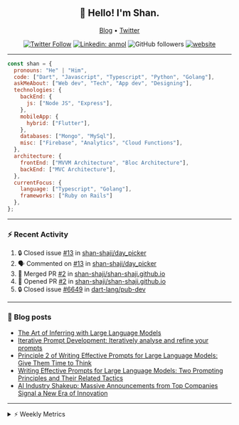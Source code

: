 <h2 align="center">👋 Hello! I'm Shan.</h2>
<p align="center">
  <a href="https://medium.com/feed/@shan-shaji">Blog</a> •
  <a href="https://twitter.com/intent/follow?screen_name=shan__shaji">Twitter</a>
</p>

<p align="center"><a href="https://twitter.com/intent/follow?screen_name=shan__shaji"><img src="https://img.shields.io/twitter/follow/shan__shaji?style=flat" alt="Twitter Follow"></a>
<a href="https://www.linkedin.com/in/shan-shaji/"><img src="https://img.shields.io/badge/shan-shaji?style=flat-square&amp;logo=Linkedin&amp;logoColor=white&amp;link=https://www.linkedin.com/in/shan-shaji/" alt="Linkedin: anmol"></a>
<img src="https://img.shields.io/github/followers/shan-shaji?label=Follow&amp;style=social" alt="GitHub followers">
<a href="http://shan-shaji.github.io/"><img src="https://img.shields.io/badge/Website-46a2f1.svg?&amp;style=flat-square&amp;logo=Google-Chrome&amp;logoColor=white&amp;link=http://shan-shaji.github.io/" alt="website"></a></p>

<hr>

```javascript
const shan = {
  pronouns: "He" | "Him",
  code: ["Dart", "Javascript", "Typescript", "Python", "Golang"],
  askMeAbout: ["Web dev", "Tech", "App dev", "Designing"],
  technologies: {
    backEnd: {
      js: ["Node JS", "Express"],
    },
    mobileApp: {
      hybrid: ["Flutter"],
    },
    databases: ["Mongo", "MySql"],
    misc: ["Firebase", "Analytics", "Cloud Functions"],
  },
  architecture: {
    frontEnd: ["MVVM Architecture", "Bloc Architecture"],
    backEnd: ["MVC Architecture"],
  },
  currentFocus: {
    language: ["Typescript", "Golang"],
    frameworks: ["Ruby on Rails"]
  },
};
```

---

### ⚡ Recent Activity

<!--START_SECTION:activity-->
1. 🔒 Closed issue [#13](https://github.com/shan-shaji/day_picker/issues/13) in [shan-shaji/day_picker](https://github.com/shan-shaji/day_picker)
2. 🗣 Commented on [#13](https://github.com/shan-shaji/day_picker/issues/13) in [shan-shaji/day_picker](https://github.com/shan-shaji/day_picker)
3. 🎉 Merged PR [#2](https://github.com/shan-shaji/shan-shaji.github.io/pull/2) in [shan-shaji/shan-shaji.github.io](https://github.com/shan-shaji/shan-shaji.github.io)
4. 💪 Opened PR [#2](https://github.com/shan-shaji/shan-shaji.github.io/pull/2) in [shan-shaji/shan-shaji.github.io](https://github.com/shan-shaji/shan-shaji.github.io)
5. 🔒 Closed issue [#6649](https://github.com/dart-lang/pub-dev/issues/6649) in [dart-lang/pub-dev](https://github.com/dart-lang/pub-dev)
<!--END_SECTION:activity-->

---

### 📕 Blog posts

<!-- BLOG-POST-LIST:START -->
- [The Art of Inferring with Large Language Models](https://dev.to/arkroot/the-art-of-inferring-with-large-language-models-243m)
- [Iterative Prompt Development: Iteratively analyse and refine your prompts](https://dev.to/arkroot/iterative-prompt-development-iteratively-analyse-and-refine-your-prompts-3ibl)
- [Principle 2 of Writing Effective Prompts for Large Language Models: Give Them Time to Think](https://dev.to/arkroot/principle-2-of-writing-effective-prompts-for-large-language-models-give-them-time-to-think-25j3)
- [Writing Effective Prompts for Large Language Models: Two Prompting Principles and Their Related Tactics](https://dev.to/arkroot/writing-effective-prompts-for-large-language-models-two-prompting-principles-and-their-related-tactics-151a)
- [AI Industry Shakeup: Massive Announcements from Top Companies Signal a New Era of Innovation](https://dev.to/shanshaji/ai-industry-shakeup-massive-announcements-from-top-companies-signal-a-new-era-of-innovation-pj7)
<!-- BLOG-POST-LIST:END -->

<hr>
<details>
    <summary>⚡ Weekly Metrics</summary>
    <p>
    
<!--START_SECTION:waka-->
![Code Time](http://img.shields.io/badge/Code%20Time-2%2C137%20hrs%2037%20mins-blue)

![Profile Views](http://img.shields.io/badge/Profile%20Views-6-blue)

**🐱 My GitHub Data** 

> 📦 ? Used in GitHub's Storage 
 > 
> 🏆 353 Contributions in the Year 2023
 > 
> 💼 Opted to Hire
 > 
> 📜 138 Public Repositories 
 > 
> 🔑 0 Private Repositories 
 > 
**I'm a Night 🦉** 

```text
🌞 Morning                4393 commits        ███░░░░░░░░░░░░░░░░░░░░░░   11.40 % 
🌆 Daytime                10404 commits       ███████░░░░░░░░░░░░░░░░░░   27.00 % 
🌃 Evening                17708 commits       ███████████░░░░░░░░░░░░░░   45.95 % 
🌙 Night                  6034 commits        ████░░░░░░░░░░░░░░░░░░░░░   15.66 % 
```
📅 **I'm Most Productive on Thursday** 

```text
Monday                   5462 commits        ████░░░░░░░░░░░░░░░░░░░░░   14.17 % 
Tuesday                  6156 commits        ████░░░░░░░░░░░░░░░░░░░░░   15.97 % 
Wednesday                4819 commits        ███░░░░░░░░░░░░░░░░░░░░░░   12.50 % 
Thursday                 8160 commits        █████░░░░░░░░░░░░░░░░░░░░   21.17 % 
Friday                   6647 commits        ████░░░░░░░░░░░░░░░░░░░░░   17.25 % 
Saturday                 3564 commits        ██░░░░░░░░░░░░░░░░░░░░░░░   09.25 % 
Sunday                   3731 commits        ██░░░░░░░░░░░░░░░░░░░░░░░   09.68 % 
```


📊 **This Week I Spent My Time On** 

```text
🕑︎ Time Zone: Asia/Kolkata

💬 Programming Languages: 
Dart                     8 hrs 22 mins       █████████░░░░░░░░░░░░░░░░   34.50 % 
TypeScript               6 hrs 44 mins       ███████░░░░░░░░░░░░░░░░░░   27.78 % 
ERB                      4 hrs 16 mins       ████░░░░░░░░░░░░░░░░░░░░░   17.63 % 
Ruby                     1 hr 56 mins        ██░░░░░░░░░░░░░░░░░░░░░░░   08.00 % 
YAML                     1 hr 10 mins        █░░░░░░░░░░░░░░░░░░░░░░░░   04.86 % 

🔥 Editors: 
VS Code                  14 hrs 48 mins      ███████████████░░░░░░░░░░   61.02 % 
Android Studio           9 hrs 27 mins       ██████████░░░░░░░░░░░░░░░   38.98 % 

🐱‍💻 Projects: 
homeday-functions        6 hrs 45 mins       ███████░░░░░░░░░░░░░░░░░░   27.81 % 
turbo                    6 hrs 44 mins       ███████░░░░░░░░░░░░░░░░░░   27.79 % 
turbo-flutter 3          4 hrs 11 mins       ████░░░░░░░░░░░░░░░░░░░░░   17.26 % 
turbo-flutter            2 hrs 38 mins       ███░░░░░░░░░░░░░░░░░░░░░░   10.87 % 
turbo-flutter 2          2 hrs 35 mins       ███░░░░░░░░░░░░░░░░░░░░░░   10.64 % 

💻 Operating System: 
Mac                      24 hrs 16 mins      █████████████████████████   100.00 % 
```

**I Mostly Code in Dart** 

```text
Dart                     53 repos            ███████████░░░░░░░░░░░░░░   45.69 % 
Python                   5 repos             █░░░░░░░░░░░░░░░░░░░░░░░░   04.31 % 
Ruby                     3 repos             █░░░░░░░░░░░░░░░░░░░░░░░░   02.59 % 
Go                       3 repos             █░░░░░░░░░░░░░░░░░░░░░░░░   02.59 % 
Shell                    1 repo              ░░░░░░░░░░░░░░░░░░░░░░░░░   00.86 % 
```




 Last Updated on 31/05/2023 18:49:17 UTC
<!--END_SECTION:waka-->

</p>
 </details>
